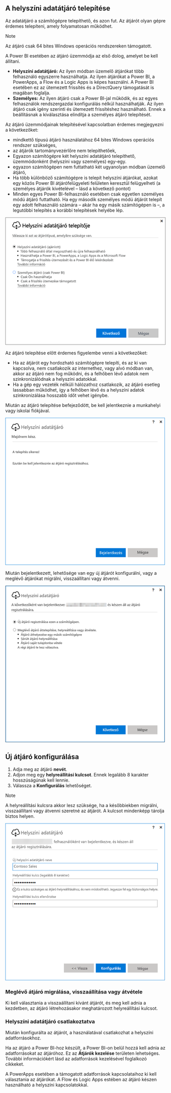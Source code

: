 ## <a name="install-the-on-premises-data-gateway"></a>A helyszíni adatátjáró telepítése
Az adatátjáró a számítógépre telepíthető, és azon fut. Az átjárót olyan gépre érdemes telepíteni, amely folyamatosan működhet.

> [!NOTE]
> Az átjáró csak 64 bites Windows operációs rendszereken támogatott.
> 
> 

A Power BI esetében az átjáró üzemmódja az első dolog, amelyet be kell állítani.

* **Helyszíni adatátjáró:** Az ilyen módban üzemelő átjárókat több felhasználó egyszerre használhatja. Az ilyen átjárókat a Power BI, a PowerApps, a Flow és a Logic Apps is képes használni. A Power BI esetében ez az ütemezett frissítés és a DirectQuery támogatását is magában foglalja.
* **Személyes:** Az ilyen átjáró csak a Power BI-jal működik, és az egyes felhasználók rendszergazdai konfigurálás nélkül használhatják. Az ilyen átjáró csak igény szerinti és ütemezett frissítéshez használható. Ennek a beállításnak a kiválasztása elindítja a személyes átjáró telepítését.

Az átjáró üzemmódjainak telepítésével kapcsolatban érdemes megjegyezni a következőket:

* mindkettő típusú átjáró használatához 64 bites Windows operációs rendszer szükséges,
* az átjárók tartományvezérlőre nem telepíthetőek,
* Egyazon számítógépre két helyszíni adatátjáró telepíthető, üzemmódonként (helyszíni vagy személyes) egy-egy. 
* egyazon számítógépen nem futtatható két ugyanolyan módban üzemelő átjáró,
* Ha több különböző számítógépre is telepít helyszíni átjárókat, azokat egy közös Power BI átjárófelügyeleti felületen keresztül felügyelheti (a személyes átjárók kivételével – lásd a következő pontot)
* Minden egyes Power BI-felhasználó esetében csak egyetlen személyes módú átjáró futtatható. Ha egy második személyes módú átjárót telepít egy adott felhasználó számára – akár ha egy másik számítógépen is –, a legutóbbi telepítés a korábbi telepítések helyébe lép.

![On-prem-data-gateway-install-powerbi](./media/gateway-onprem-install-include/on-prem-data-gateway-install-powerbi.png)

Az átjáró telepítése előtt érdemes figyelembe venni a következőket:

* Ha az átjárót egy hordozható számítógépre telepíti, és az ki van kapcsolva, nem csatlakozik az internethez, vagy alvó módban van, akkor az átjáró nem fog működni, és a felhőben lévő adatok nem szinkronizálódnak a helyszíni adatokkal.
* Ha a gép egy vezeték nélküli hálózathoz csatlakozik, az átjáró esetleg lassabban működhet, így a felhőben lévő és a helyszíni adatok szinkronizálása hosszabb időt vehet igénybe.

Miután az átjáró telepítése befejeződött, be kell jelentkeznie a munkahelyi vagy iskolai fiókjával.

![On-prem-data-gateway-install-signin](./media/gateway-onprem-install-include/on-prem-data-gateway-install-signin.png)

Miután bejelentkezett, lehetősége van egy új átjárót konfigurálni, vagy a meglévő átjárókat migrálni, visszaállítani vagy átvenni.

![On-prem-data-gateway-install-register-recovery](./media/gateway-onprem-install-include/on-prem-data-gateway-install-register-recovery.png)

## <a name="configure-a-new-gateway"></a>Új átjáró konfigurálása
1. Adja meg az átjáró **nevét**.
2. Adjon meg egy **helyreállítási kulcsot**. Ennek legalább 8 karakter hosszúságúnak kell lennie.
3. Válassza a **Konfigurálás** lehetőséget.

> [!NOTE]
> A helyreállítási kulcsra akkor lesz szüksége, ha a későbbiekben migrálni, visszaállítani vagy átvenni szeretné az átjárót. A kulcsot mindenképp tárolja biztos helyen.
> 
> 

![On-prem-data-gateway-install-recovery](./media/gateway-onprem-install-include/on-prem-data-gateway-install-recovery.png)

### <a name="migrate-restore-or-take-over-an-existing-gateway"></a>Meglévő átjáró migrálása, visszaállítása vagy átvétele
Ki kell választania a visszaállítani kívánt átjárót, és meg kell adnia a kezdetben, az átjáró létrehozásakor meghatározott helyreállítási kulcsot.

### <a name="on-premises-data-gateway-connected"></a>Helyszíni adatátjáró csatlakoztatva
Miután konfigurálta az átjárót, a használatával csatlakozhat a helyszíni adatforrásokhoz.

Ha az átjáró a Power BI-hoz készült, a Power BI-on belül hozzá kell adnia az adatforrásokat az átjáróhoz. Ez az **Átjárók kezelése** területen lehetséges. További információkért lásd az adatforrások kezelésével foglalkozó cikkeket.

A PowerApps esetében a támogatott adatforrások kapcsolataihoz ki kell választania az átjárókat. A Flow és Logic Apps estében az átjáró készen használható a helyszíni kapcsolatokkal.

